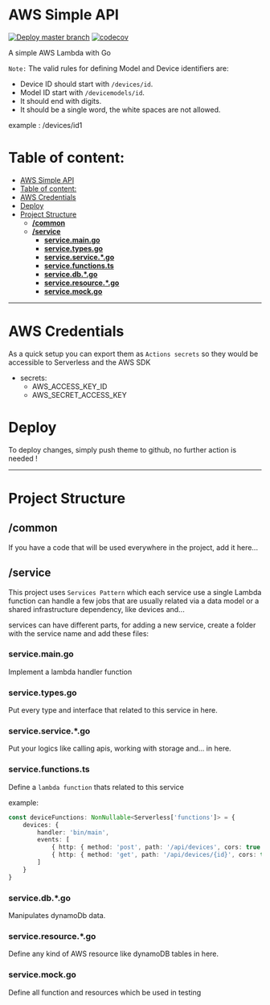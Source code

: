 
# AWS Simple API

[![Deploy master branch](https://github.com/alijany/simpleAPI/actions/workflows/deploy.yml/badge.svg)](https://github.com/alijany/simpleAPI/actions/workflows/deploy.yml)
[![codecov](https://codecov.io/gh/alijany/simpleAPI/branch/master/graph/badge.svg?token=I7SQ62E80I)](https://codecov.io/gh/alijany/simpleAPI)

A simple AWS Lambda with Go

``Note:`` The valid rules for defining Model and Device identifiers are:
  -  Device ID should start with `/devices/id`.
  -  Model ID start with `/devicemodels/id`.
  -  It should end with digits.
  -  It should be a single word, the white spaces are not allowed.
  
example : /devices/id1

# Table of content:

- [AWS Simple API](#aws-simple-api)
- [Table of content:](#table-of-content)
- [AWS Credentials](#aws-credentials)
- [Deploy](#deploy)
- [Project Structure](#project-structure)
  - [**/common**](#common)
  - [**/service**](#service)
    - [**service.main.go**](#servicemaingo)
    - [**service.types.go**](#servicetypesgo)
    - [**service.service.*.go**](#serviceservicego)
    - [**service.functions.ts**](#servicefunctionsts)
    - [**service.db.*.go**](#servicedbgo)
    - [**service.resource.*.go**](#serviceresourcego)
    - [**service.mock.go**](#servicemockgo)

---

# AWS Credentials

As a quick setup you can export them as `Actions secrets` so they would be accessible to Serverless and the AWS SDK

* secrets:
  - AWS_ACCESS_KEY_ID
  - AWS_SECRET_ACCESS_KEY

# Deploy

To deploy changes, simply push theme to github, no further action is needed !

---

# Project Structure

## **/common**

If you have a code that will be used everywhere in the project, add it here...

## **/service**

This project uses `Services Pattern` which each service use a single Lambda function can handle a few jobs that are usually related via a data model or a shared infrastructure dependency, like devices and...

services can have different parts, for adding a new service, create a folder with the service name and add these files:

### **service.main.go**
Implement a lambda handler function 

### **service.types.go**
Put every type and interface that related to this service in here.

### **service.service.*.go**
Put your logics like calling apis, working with storage and... in here.

### **service.functions.ts**
Define a `lambda function` thats related to this service

example:

```typescript
const deviceFunctions: NonNullable<Serverless['functions']> = {
    devices: {
        handler: 'bin/main',
        events: [
            { http: { method: 'post', path: '/api/devices', cors: true } },
            { http: { method: 'get', path: '/api/devices/{id}', cors: true } },
        ]
    }
}
```

### **service.db.*.go**
Manipulates dynamoDb data.

### **service.resource.*.go**
Define any kind of AWS resource like dynamoDB tables in here.

### **service.mock.go**
Define all function and resources which be used in testing
